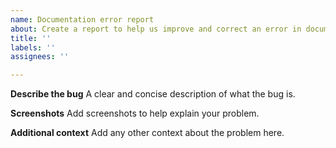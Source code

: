 ```yaml
---
name: Documentation error report
about: Create a report to help us improve and correct an error in documents
title: ''
labels: ''
assignees: ''

---
```


**Describe the bug**
A clear and concise description of what the bug is.

**Screenshots**
Add screenshots to help explain your problem.

**Additional context**
Add any other context about the problem here.
